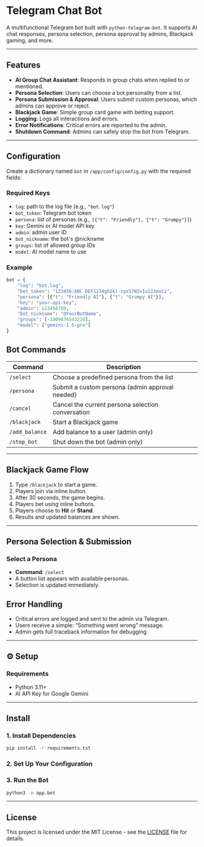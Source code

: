 # Telegram Chat Bot

A multifunctional Telegram bot built with `python-telegram-bot`. It supports AI chat responses, persona selection,
persona approval by admins, Blackjack gaming, and more.

---

## Features

- **AI Group Chat Assistant**: Responds in group chats when replied to or mentioned.
- **Persona Selection**: Users can choose a bot personality from a list.
- **Persona Submission & Approval**: Users submit custom personas, which admins can approve or reject.
- **Blackjack Game**: Simple group card game with betting support.
- **Logging**: Logs all interactions and errors.
- **Error Notifications**: Critical errors are reported to the admin.
- **Shutdown Command**: Admins can safely stop the bot from Telegram.

---

## Configuration

Create a dictionary named `bot` in `/app/config/config.py` with the required fields:

### Required Keys

- `log`: path to the log file (e.g., `"bot.log"`)
- `bot_token`: Telegram bot token
- `persona`: list of personas (e.g., `[{"t": "Friendly"}, {"t": "Grumpy"}]`)
- `key`: Gemini or AI model API key
- `admin`: admin user ID
- `bot_nickname`: the bot's @nickname
- `groups`: list of allowed group IDs
- `model`: AI model name to use

### Example

```python
bot = {
    "log": "bot.log",
    "bot_token": "123456:ABC-DEF1234ghIkl-zyx57W2v1u123ew11",
    "persona": [{"t": "Friendly AI"}, {"t": "Grumpy AI"}],
    "key": "your-api-key",
    "admin": 123456789,
    "bot_nickname": "@YourBotName",
    "groups": [-1009876543210],
    "model": ["gemini-1.5-pro"]
}
```

## Bot Commands

| Command        | Description                                       |
|----------------|---------------------------------------------------|
| `/select`      | Choose a predefined persona from the list         |
| `/persona`     | Submit a custom persona (admin approval needed)   |
| `/cancel`      | Cancel the current persona selection conversation |
| `/blackjack`   | Start a Blackjack game                            |
| `/add_balance` | Add balance to a user (admin only)                |
| `/stop_bot`    | Shut down the bot (admin only)                    |

---

## Blackjack Game Flow

1. Type `/blackjack` to start a game.
2. Players join via inline button.
3. After 30 seconds, the game begins.
4. Players bet using inline buttons.
5. Players choose to **Hit** or **Stand**.
6. Results and updated balances are shown.

---

## Persona Selection & Submission

### Select a Persona

- **Command**: `/select`
- A button list appears with available personas.
- Selection is updated immediately.

## Error Handling

- Critical errors are logged and sent to the admin via Telegram.
- Users receive a simple: “Something went wrong” message.
- Admin gets full traceback information for debugging.

---

## ⚙️ Setup

### Requirements

- Python 3.11+
- AI API Key for Google Gemini

---

## Install

### 1. Install Dependencies

```bash
pip install -r requirements.txt
```

### 2. Set Up Your Configuration

### 3. Run the Bot

```bash
python3 -m app.bot
```

---

## License

This project is licensed under the MIT License - see the [LICENSE](./LICENSE) file for details.


